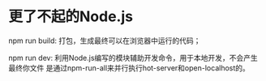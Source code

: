 # 更了不起的Node.js


npm run build: 打包，生成最终可以在浏览器中运行的代码；

npm run dev: 利用Node.js编写的模块辅助开发命令，用于本地开发，不会产生最终你文件
              是通过npm-run-all来并行执行hot-server和open-localhost的。



